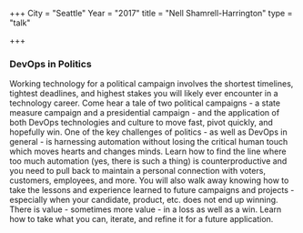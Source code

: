 +++
City = "Seattle"
Year = "2017"
title = "Nell Shamrell-Harrington"
type = "talk"

+++


<div class="span-15  ">
  <div class="span-15  last ">
  <h3>
  DevOps in Politics
</h3>


Working technology for a political campaign involves the shortest timelines, tightest deadlines, and highest stakes you will likely ever encounter in a technology career.  Come hear a tale of two political campaigns - a state measure campaign and a presidential campaign - and the application of both DevOps technologies and culture to move fast, pivot quickly, and hopefully win.  One of the key challenges of politics - as well as DevOps in general - is harnessing automation without losing the critical human touch which moves hearts and changes minds.  Learn how to find the line where too much automation (yes, there is such a thing) is counterproductive and you need to pull back to maintain a personal connection with voters, customers, employees, and more.  You will also walk away knowing how to take the lessons and experience learned to future campaigns and projects - especially when your candidate, product, etc. does not end up winning. There is value - sometimes more value - in a loss as well as a win.  Learn how to take what you can, iterate, and refine it for a future application.

  </div>
</div>

